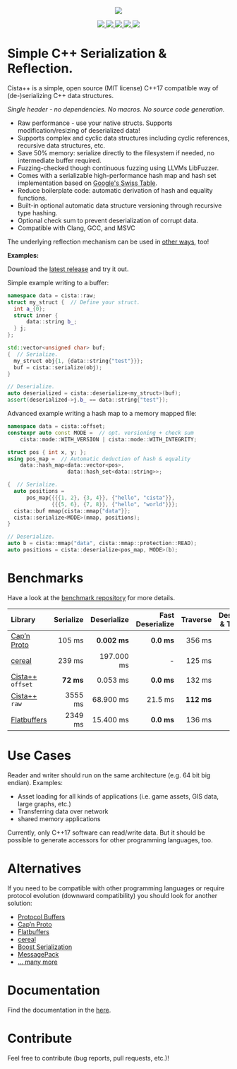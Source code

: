<p align="center"><img src="logo.svg"></p>

<p align="center">
    <a href="https://isocpp.org/">
        <img src="https://img.shields.io/badge/language-C%2B%2B17-blue.svg">
    </a>
    <a href="https://travis-ci.org/felixguendling/cista">
        <img src="https://travis-ci.org/felixguendling/cista.svg?branch=master">
    </a>
    <a href="https://ci.appveyor.com/project/felixguendling/cista/branch/master">
        <img src="https://ci.appveyor.com/api/projects/status/cwcwp808uhaa5d3w/branch/master?svg=true">
    </a>
    <a href="https://dev.azure.com/felixguendling0388/cista/_build/latest?definitionId=1&branchName=master" >
        <img src="https://dev.azure.com/felixguendling0388/cista/_apis/build/status/felixguendling.cista?branchName=master">
    </a>
    <a href="https://opensource.org/licenses/MIT" >
        <img src="https://img.shields.io/apm/l/vim-mode.svg">
    </a>
</p>

# Simple C++ Serialization & Reflection.

Cista++ is a simple, open source (MIT license) C++17 compatible way of (de-)serializing C++ data structures.

*Single header - no dependencies. No macros. No source code generation.*

  - Raw performance - use your native structs. Supports modification/resizing of deserialized data!
  - Supports complex and cyclic data structures including cyclic references, recursive data structures, etc.
  - Save 50% memory: serialize directly to the filesystem if needed, no intermediate buffer required.
  - Fuzzing-checked though continuous fuzzing using LLVMs LibFuzzer.
  - Comes with a serializable high-performance hash map and hash set implementation based on [Google's Swiss Table](https://abseil.io/blog/20180927-swisstables).
  - Reduce boilerplate code: automatic derivation of hash and equality functions.
  - Built-in optional automatic data structure versioning through recursive type hashing.
  - Optional check sum to prevent deserialization of corrupt data.
  - Compatible with Clang, GCC, and MSVC

The underlying reflection mechanism can be used in [other ways](https://cista.rocks/#reflection), too!

**Examples:**

Download the [latest release](https://github.com/felixguendling/cista/releases/download/v0.5/cista.h) and try it out.

Simple example writing to a buffer:

```cpp
namespace data = cista::raw;
struct my_struct {  // Define your struct.
  int a_{0};
  struct inner {
      data::string b_;
  } j;
};

std::vector<unsigned char> buf;
{  // Serialize.
  my_struct obj{1, {data::string{"test"}}};
  buf = cista::serialize(obj);
}

// Deserialize.
auto deserialized = cista::deserialize<my_struct>(buf);
assert(deserialized->j.b_ == data::string{"test"});
```

Advanced example writing a hash map to a memory mapped file:

```cpp
namespace data = cista::offset;
constexpr auto const MODE =  // opt. versioning + check sum
    cista::mode::WITH_VERSION | cista::mode::WITH_INTEGRITY;

struct pos { int x, y; };
using pos_map =  // Automatic deduction of hash & equality
    data::hash_map<data::vector<pos>,
                   data::hash_set<data::string>>;

{  // Serialize.
  auto positions =
      pos_map{{{{1, 2}, {3, 4}}, {"hello", "cista"}},
              {{{5, 6}, {7, 8}}, {"hello", "world"}}};
  cista::buf mmap{cista::mmap{"data"}};
  cista::serialize<MODE>(mmap, positions);
}

// Deserialize.
auto b = cista::mmap("data", cista::mmap::protection::READ);
auto positions = cista::deserialize<pos_map, MODE>(b);
```

# Benchmarks

Have a look at the [benchmark repository](https://github.com/felixguendling/cpp-serialization-benchmark) for more details.

| Library                                               | Serialize      | Deserialize     | Fast Deserialize |   Traverse | Deserialize & Traverse |      Size  |
| :---                                                  |           ---: |            ---: |             ---: |       ---: |                   ---: |       ---: |
| [Cap’n Proto](https://capnproto.org/capnp-tool.html)  |       105 ms   |    **0.002 ms** |       **0.0 ms** |   356 ms   |               353 ms   |    50.5M   |
| [cereal](https://uscilab.github.io/cereal/index.html) |       239 ms   |    197.000 ms   |                - |   125 ms   |               322 ms   |    37.8M   |
| [Cista++](https://cista.rocks/) `offset`              |      **72 ms** |      0.053 ms   |       **0.0 ms** |   132 ms   |             **132 ms** |  **25.3M** |
| [Cista++](https://cista.rocks/) `raw`                 |      3555 ms   |     68.900 ms   |        21.5 ms   | **112 ms** |             **133 ms** |   176.4M   |
| [Flatbuffers](https://google.github.io/flatbuffers/)  |      2349 ms   |     15.400 ms   |       **0.0 ms** |   136 ms   |             **133 ms** |   378.0M   |


# Use Cases

Reader and writer should run on the same architecture (e.g. 64 bit big endian).
Examples:

  - Asset loading for all kinds of applications (i.e. game assets, GIS data, large graphs, etc.)
  - Transferring data over network
  - shared memory applications

Currently, only C++17 software can read/write data.
But it should be possible to generate accessors
for other programming languages, too.

# Alternatives

If you need to be compatible with other programming languages
or require protocol evolution (downward compatibility)
you should look for another solution:

  - [Protocol Buffers](https://developers.google.com/protocol-buffers/)
  - [Cap’n Proto](https://capnproto.org/)
  - [Flatbuffers](https://google.github.io/flatbuffers/)
  - [cereal](https://uscilab.github.io/cereal/)
  - [Boost Serialization](https://www.boost.org/doc/libs/1_68_0/libs/serialization/doc/index.html)
  - [MessagePack](https://msgpack.org/)
  - [... many more](https://en.wikipedia.org/wiki/Comparison_of_data_serialization_formats)

# Documentation

Find the documentation in the [here](https://github.com/felixguendling/cista/wiki).

# Contribute

Feel free to contribute (bug reports, pull requests, etc.)!
